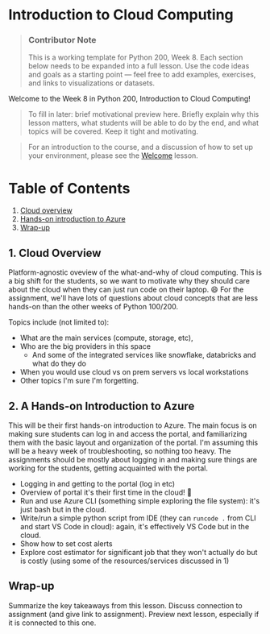 # Introduction to Cloud Computing

> ### Contributor Note 
> This is a working template for Python 200, Week 8. Each section below needs to be expanded into a full lesson. Use the code ideas and goals as a starting point — feel free to add examples, exercises, and links to visualizations or datasets. 

Welcome to the Week 8 in Python 200, Introduction to Cloud Computing! 

> To fill in later: brief motivational preview here. Briefly explain why this lesson matters, what students will be able to do by the end, and what topics will be covered. Keep it tight and motivating.

> For an introduction to the course, and a discussion of how to set up your environment, please see the [Welcome](00_Welcome.md) lesson. 

# Table of Contents
1. [Cloud overview](#1-cloud-overview)
2. [Hands-on introduction to Azure](#2-a-hands-on-introduction-to-azure)
3. [Wrap-up](#wrap-up)


## 1. Cloud Overview
Platform-agnostic oveview of the what-and-why of cloud computing. This is a big shift for the students, so we want to motivate why they should care about the cloud when they can just run code on their laptop. :smile: For the assignment, we'll have lots of questions about cloud concepts that are less hands-on than the other weeks of Python 100/200.

Topics include (not limited to):
- What are the main services (compute, storage, etc),
- Who are the big providers in this space
  - And some of the integrated services like snowflake, databricks and what do they do
-  When you would use cloud vs on prem servers vs local workstations
-  Other topics I'm sure I'm forgetting. 

## 2. A Hands-on Introduction to Azure
This will be their first hands-on introduction to Azure. The main focus is on making sure students can log in and access the portal, and familiarizing them with the basic layout and organization of the portal. I'm assuming this will be a heavy week of troubleshooting, so nothing too heavy. The assignments should be mostly about logging in and making sure things are working for the students, getting acquainted with the portal. 

- Logging in and getting to the portal (log in etc)
-  Overview of portal it's their first time in the cloud! 🎉
- Run and use Azure CLI (something simple exploring the file system): it's just bash but in the cloud. 
- Write/run a simple python script from IDE (they can `runcode .` from CLI and start VS Code in cloud): again, it's effectively VS Code but in the cloud. 
- Show how to set cost alerts
- Explore cost estimator for significant job that they won't actually do but is costly (using some of the resources/services discussed in 1)

## Wrap-up 
Summarize the key takeaways from this lesson. Discuss connection to assignment (and give link to assignment). Preview next lesson, especially if it is connected to this one. 


